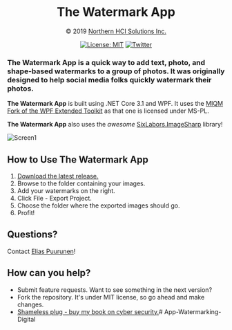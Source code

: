 <h1 align="center">The Watermark App</h1>

<div align="center">

&copy; 2019 [Northern HCI Solutions Inc.](https://www.northernhci.ca)

</div>

<div align="center">

[![License: MIT](https://img.shields.io/badge/License-MIT-yellow.svg)](https://opensource.org/licenses/MIT) [![Twitter](https://img.shields.io/twitter/url/http/shields.io.svg?style=flat&logo=twitter)](https://twitter.com/intent/tweet?hashtags=watermarkapp,dotnet,oss&text=Watermark+App!&url=https%3a%2f%2fgithub.com%2feliaspuurunen%2fwatermarkapp)

</div>

### **The Watermark App** is a quick way to add text, photo, and shape-based watermarks to a group of photos. It was originally designed to help social media folks quickly watermark their photos.

**The Watermark App** is built using .NET Core 3.1 and WPF. It uses the [MIQM Fork of the WPF Extended Toolkit](https://github.com/miqm/wpftoolkit) as that one is licensed under MS-PL.

**The Watermark App** also uses the *awesome* [SixLabors.ImageSharp](https://github.com/SixLabors/ImageSharp) library!

![Screen1](https://user-images.githubusercontent.com/695294/71566353-f7395200-2a84-11ea-8d04-ff2ec2af0d5e.png)

## How to Use The Watermark App

1. [Download the latest release.](https://github.com/eliaspuurunen/WatermarkApp/releases/latest)
2. Browse to the folder containing your images.
3. Add your watermarks on the right.
4. Click File - Export Project.
5. Choose the folder where the exported images should go.
6. Profit!

## Questions?

Contact [Elias Puurunen](https://github.com/eliaspuurunen)!

## How can you help?

- Submit feature requests. Want to see something in the next version?
- Fork the repository. It's under MIT license, so go ahead and make changes.
- [Shameless plug - buy my book on cyber security.](https://www.beyondpasswordsbook.com/)# App-Watermarking-Digital
